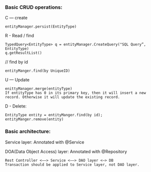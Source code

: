 
### Basic CRUD operations:

C — create 

```
entityManager.persist(EntityType)
```

R - Read / find

```
TypedQuery<EntityType> q = entityManager.CreateQuery("SQL Query”, EntityType)
q.getResultList()
```

// find by id
```
entityManger.find(by UniqueID)
```

U — Update

```
enittyManager.merge(entityType)
If entityType has 0 in its primary key, then it will insert a new record. Otherwise it will update the existing record.
```

D - Delete:

```
EntityType entity = entityManger.find(by id);
entityManger.remove(entity)
```

### Basic architecture:

Service layer: Annotated with @Service

DOA(Data Object Access) layer: Annotated with @Repository

```
Rest Controller <——> Service <——> DAO layer <—> DB
Transaction should be applied to Service layer, not DAO layer.
```

